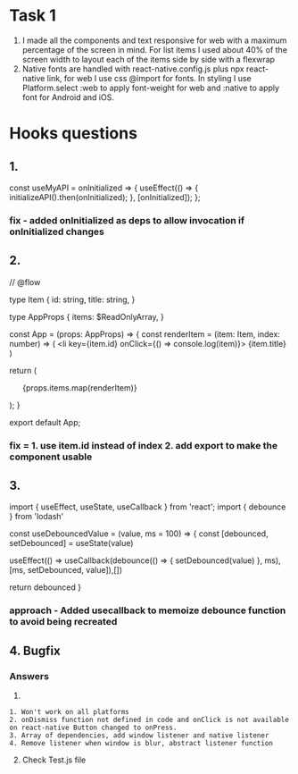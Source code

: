 # Task 1

1. I made all the components and text responsive for web with a maximum percentage of the screen in mind. For list items I used about 40% of the screen width to layout each of the items side by side with a flexwrap
2. Native fonts are handled with react-native.config.js plus npx react-native link, for web I use css @import for fonts. In styling I use Platform.select :web to apply font-weight for web and :native to apply font for Android and iOS.

# Hooks questions
## 1.
const useMyAPI = onInitialized => {
  useEffect(() => {
    initializeAPI().then(onInitialized);
  }, [onInitialized]); 
};

### fix - added onInitialized as deps to allow invocation if onInitialized changes


## 2.
// @flow

type Item {
    id: string,
    title: string,
  }
  
  type AppProps {
    items: $ReadOnlyArray<Item>,
  }
   
  const App = (props: AppProps) => {
   const renderItem = (item: Item, index: number) => (
     <li key={item.id} onClick={() => console.log(item)}>
       {item.title}
     </li>
   )
   
   return (
     <ul>
       {props.items.map(renderItem)}
     </ul>
   );
  }

  export default App; 
  ### fix = 1. use item.id instead of index 2. add export to make the component usable

  ## 3.
  import { useEffect, useState, useCallback } from 'react';
  import { debounce } from 'lodash'
  
  const useDebouncedValue = (value, ms = 100) => {
  const [debounced, setDebounced] = useState(value)
  
  useEffect(() => useCallback(debounce(() => { 
    setDebounced(value)
  }, ms), 
  [ms, setDebounced, value]),[])
  
  return debounced
  }
  ### approach - Added usecallback to memoize debounce function to avoid being recreated

  ## 4. Bugfix
  ### Answers 
  1. 
    1. Won't work on all platforms
    2. onDismiss function not defined in code and onClick is not available on react-native Button changed to onPress.
    3. Array of dependencies, add window listener and native listener
    4. Remove listener when window is blur, abstract listener function
  2. Check Test.js file